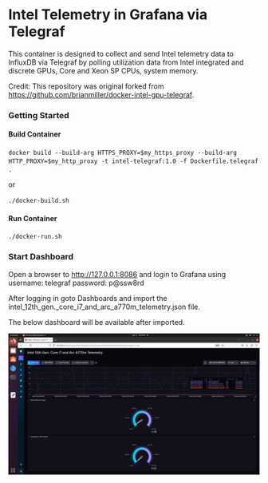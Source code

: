 # Intel Telemetry in Grafana via Telegraf

This container is designed to collect and send Intel telemetry data to InfluxDB via Telegraf by polling utilization data from Intel integrated and discrete GPUs, Core and Xeon SP CPUs, system memory.   

Credit: This repository was original forked from  https://github.com/brianmiller/docker-intel-gpu-telegraf.


### Getting Started

 #### Build Container 
 
  `docker build --build-arg HTTPS_PROXY=$my_https_proxy --build-arg HTTP_PROXY=$my_http_proxy -t intel-telegraf:1.0 -f Dockerfile.telegraf .`
  
  or
  
  `./docker-build.sh`
 
 #### Run Container
 
  `./docker-run.sh`
  
  ### Start Dashboard
  
  Open a browser to http://127.0.0.1:8086 and login to Grafana using username: telegraf password: p@ssw8rd
  
  After logging in goto Dashboards and import the intel_12th_gen._core_i7_and_arc_a770m_telemetry.json file.
  
  The below dashboard will be available after imported.
  
  <img src="https://github.com/gsilva2016/docker-intel-gpu-telegraf/blob/master/grafana-serpentcanyon-snapshot.png" />
  
